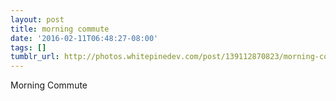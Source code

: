 ```yaml
---
layout: post
title: morning commute
date: '2016-02-11T06:48:27-08:00'
tags: []
tumblr_url: http://photos.whitepinedev.com/post/139112870823/morning-commute
---
```

Morning Commute
